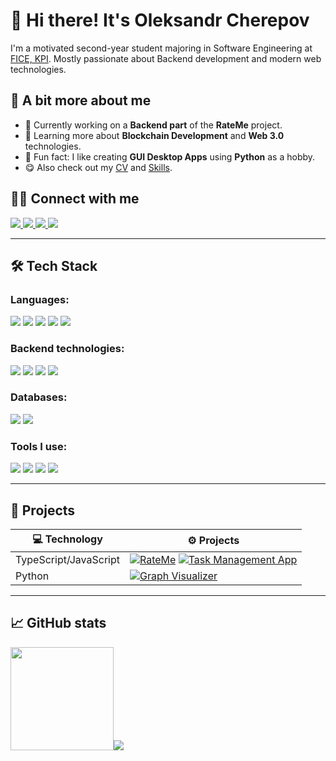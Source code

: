 # 👋 Hi there! It's Oleksandr Cherepov

I'm a motivated second-year student majoring in Software Engineering at [FICE, KPI](https://kpi.ua/en/fiot).
Mostly passionate about Backend development and modern web technologies.

## 👀 A bit more about me

- 🧱 Currently working on a **Backend part** of the **RateMe** project.
- 🔧 Learning more about **Blockchain Development** and **Web 3.0** technologies.
- 🧪 Fun fact: I like creating **GUI Desktop Apps** using **Python** as a hobby.
- 😋 Also check out my [CV](https://drive.google.com/file/d/1Anpu46Bq2aRSu_gMFZ4gKdwR_vc_DvCL/view?usp=sharing) and [Skills](https://github.com/showemeowkx/SelfAssessment).

## 🙋‍♂️ Connect with me

<a href="https://www.linkedin.com/in/showemeowkx/">
  <img src="https://camo.githubusercontent.com/8c0692475a5bfc1d9e7361074bdb648e567cae7b5b40ffd32adae31180b0d7b6/68747470733a2f2f696d672e736869656c64732e696f2f62616467652f4c696e6b6564496e2d3030373742353f7374796c653d666f722d7468652d6261646765266c6f676f3d6c696e6b6564696e266c6f676f436f6c6f723d7768697465"/>
</a> <a href="https://www.instagram.com/everybodydiesinthisplace/?utm_source=ig_web_button_share_sheet">
  <img src="https://camo.githubusercontent.com/e2ad860f5db0900ef7a51420220056da4c8545a4cdc46af7f7411649a9c63493/68747470733a2f2f696d672e736869656c64732e696f2f62616467652f496e7374616772616d2d4534343035463f7374796c653d666f722d7468652d6261646765266c6f676f3d696e7374616772616d266c6f676f436f6c6f723d7768697465"/>
</a> <a href="https://t.me/showemeoeoeoeoeoeowkx">
  <img src="https://camo.githubusercontent.com/8f41682a178e57a174d0c6042e9cdb842c6329b24c34b2bf4206c25e933073a9/68747470733a2f2f696d672e736869656c64732e696f2f62616467652f54656c656772616d2d3243413545303f7374796c653d666f722d7468652d6261646765266c6f676f3d74656c656772616d266c6f676f436f6c6f723d7768697465"/>
</a> <a href="mailto:sashacherepov55@gmail.com">
  <img src="https://camo.githubusercontent.com/e5cfad4cbb1e023463333923b069b81749d94e8ff5722f851c7bb01d65bb0e95/68747470733a2f2f696d672e736869656c64732e696f2f62616467652f476d61696c2d4431343833363f7374796c653d666f722d7468652d6261646765266c6f676f3d676d61696c266c6f676f436f6c6f723d7768697465"/>
</a>

---

## 🛠️ Tech Stack

### Languages:

<img src="https://img.shields.io/badge/JavaScript-323330?style=for-the-badge&logo=javascript&logoColor=F7DF1E" /> <img src="https://img.shields.io/badge/TypeScript-007ACC?style=for-the-badge&logo=typescript&logoColor=white" /> <img src="https://img.shields.io/badge/Python-FFD43B?style=for-the-badge&logo=python&logoColor=blue" /> <img src="https://img.shields.io/badge/C-00599C?style=for-the-badge&logo=c&logoColor=white" /> <img src="https://img.shields.io/badge/C%2B%2B-00599C?style=for-the-badge&logo=c%2B%2B&logoColor=white" />

### Backend technologies:

<img src="https://img.shields.io/badge/Node%20js-339933?style=for-the-badge&logo=nodedotjs&logoColor=white" /> <img src="https://img.shields.io/badge/nestjs-E0234E?style=for-the-badge&logo=nestjs&logoColor=white" /> <img src="https://img.shields.io/badge/fastapi-109989?style=for-the-badge&logo=FASTAPI&logoColor=white" /> <img src="https://img.shields.io/badge/Flask-000000?style=for-the-badge&logo=flask&logoColor=white"/>

### Databases:

<img src="https://img.shields.io/badge/PostgreSQL-316192?style=for-the-badge&logo=postgresql&logoColor=white" /> <img src="https://img.shields.io/badge/Sqlite-003B57?style=for-the-badge&logo=sqlite&logoColor=white" />

### Tools I use:

<img src="https://img.shields.io/badge/VSCode-0078D4?style=for-the-badge&logo=visual%20studio%20code&logoColor=white" /> <img src="https://img.shields.io/badge/Postman-FF6C37?style=for-the-badge&logo=Postman&logoColor=white" /> <img src="https://img.shields.io/badge/Docker-2CA5E0?style=for-the-badge&logo=docker&logoColor=white" /> <img src="https://img.shields.io/badge/GIT-E44C30?style=for-the-badge&logo=git&logoColor=white" />

---

## 🚀 Projects

| 💻 Technology         | ⚙️ Projects                                                                                                                                                                                                                                                                                                  |
| --------------------- | ------------------------------------------------------------------------------------------------------------------------------------------------------------------------------------------------------------------------------------------------------------------------------------------------------------ |
| TypeScript/JavaScript | [![RateMe](https://img.shields.io/badge/-RateMe-000?logo=github&logoColor=white&style=flat)](https://github.com/showemeowkx/RateMe) [![Task Management App](https://img.shields.io/badge/-TaskManagementApp-000?logo=github&logoColor=white&style=flat)](https://github.com/showemeowkx/Task-Management-App) |
| Python                | [![Graph Visualizer](https://img.shields.io/badge/-GraphVisualizer-000?logo=github&logoColor=white&style=flat)](https://github.com/showemeowkx/Graph-visualizer)                                                                                                                                             |

---

## 📈 GitHub stats

<p>
  <img src="https://github-readme-stats.vercel.app/api?username=showemeowkx&show_icons=true&theme=default" height="165"/><img src="https://github-readme-stats.vercel.app/api/top-langs/?username=showemeowkx&layout=compact&theme=default">
</p>
